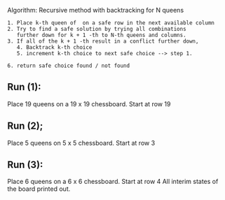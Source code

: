 Algorithm:
	Recursive method with backtracking for N queens
	
	1. Place k-th queen of  on a safe row in the next available column
	2. Try to find a safe solution by trying all combinations
	   further down for k + 1 -th to N-th queens and columns. 
	3. If all of the k + 1 -th result in a conflict further down,
	   4. Backtrack k-th choice
	   5. increment k-th choice to next safe choice --> step 1.

	6. return safe choice found / not found
Run (1):
-------
Place 19 queens on a 19 x 19 chessboard. Start at row 19

Run (2);
-------
Place 5 queens on 5 x 5 chessboard. Start at row 3

Run (3):
-------
Place 6 queens on a 6 x 6 chessboard. Start at row 4
All interim states of the board printed out. 
